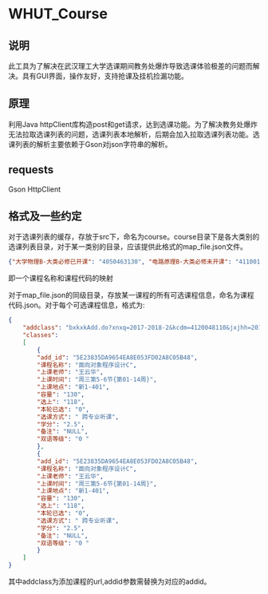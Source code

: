 # WHUT_Course
## 说明
此工具为了解决在武汉理工大学选课期间教务处爆炸导致选课体验极差的问题而解决。具有GUI界面，操作友好，支持抢课及挂机捡漏功能。
## 原理
利用Java httpClient库构造post和get请求，达到选课功能。为了解决教务处爆炸无法拉取选课列表的问题，选课列表本地解析，后期会加入拉取选课列表功能。选课列表的解析主要依赖于Gson对json字符串的解析。
## requests
Gson
HttpClient
## 格式及一些约定
对于选课列表的缓存，存放于src下，命名为course。course目录下是各大类别的选课列表目录，对于某一类别的目录，应该提供此格式的map_file.json文件。
```json
{"大学物理B-大类必修已开课": "4050463130", "电路原理B-大类必修未开课": "4110019110", "计算机基础与编程综合实验-大类必修已开课": "4120261140", "离散结构-大类必修已开课": "4120045110", "面向对象程序设计C-大类必修已开课": "4120048110", "线性代数-大类必修已开课": "4050229110", "体育3-体育必修未开课": "4210003110", "高级语言程序设计A-通识必修未开课": "4120020110", "计算机科学导论-通识必修未开课": "4120027110"}
```
即一个课程名称和课程代码的映射

对于map_file.json的同级目录，存放某一课程的所有可选课程信息，命名为课程代码.json。对于每个可选课程信息，格式为:
```json
{
	"addclass": "bxkxkAdd.do?xnxq=2017-2018-2&kcdm=4120048110&jxjhh=20164123&addid={suid_obj}&keyinfo=10A8DE488D1D20FCE140EB22ED30AE1F", 
	"classes": 
	[
		{
		"add_id": "5E23835DA9654EA8E053FD02A8C05B48", 
		"课程名称": "面向对象程序设计C", 
		"上课老师": "王云华",
		"上课时间": "周三第5-6节{第01-14周}", 
		"上课地点": "新1-401", 
		"容量": "130", 
		"选上": "118", 
		"本轮已选": "0", 
		"选课方式": " 跨专业听课", 
		"学分": "2.5", 
		"备注": "NULL", 
		"双语等级": "0 "
		}, 
		{
		"add_id": "5E23835DA9654EA8E053FD02A8C05B48", 
		"课程名称": "面向对象程序设计C", 
		"上课老师": "王云华",
		"上课时间": "周三第5-6节{第01-14周}", 
		"上课地点": "新1-401", 
		"容量": "130", 
		"选上": "118", 
		"本轮已选": "0", 
		"选课方式": " 跨专业听课", 
		"学分": "2.5", 
		"备注": "NULL", 
		"双语等级": "0 "
		}
	]
}
```
其中addclass为添加课程的url,addid参数需替换为对应的addid。

